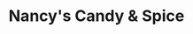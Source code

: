 ---
title: "Nancy's Candy & Spice"
url: /lawrenceville/nancys-candy-and-spice/
shop: confectionery
---